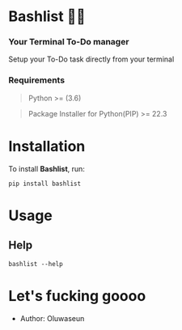 # Bashlist :memo::pencil:

### Your Terminal To-Do manager

Setup your To-Do task directly from your terminal

### Requirements

> Python >= (3.6)

> Package Installer for Python(PIP) >= 22.3

# Installation

To install **Bashlist**, run:
```
pip install bashlist
```

# Usage

## Help

```
bashlist --help 
```

# Let's fucking goooo
- Author: Oluwaseun
